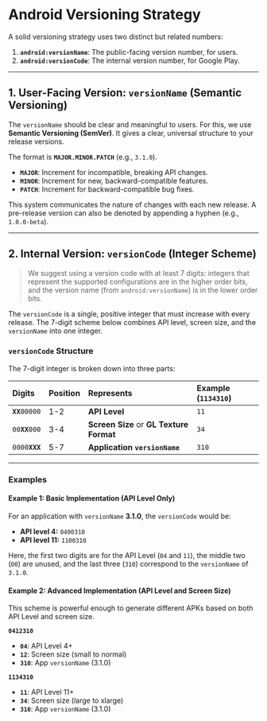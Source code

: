 # Android Versioning Strategy

A solid versioning strategy uses two distinct but related numbers:
1.  **`android:versionName`**: The public-facing version number, for users.
2.  **`android:versionCode`**: The internal version number, for Google Play.

---

## 1. User-Facing Version: `versionName` (Semantic Versioning)

The `versionName` should be clear and meaningful to users. For this, we use **Semantic Versioning (SemVer)**. It gives a clear, universal structure to your release versions.

The format is **`MAJOR.MINOR.PATCH`** (e.g., `3.1.0`).

* **`MAJOR`**: Increment for incompatible, breaking API changes.
* **`MINOR`**: Increment for new, backward-compatible features.
* **`PATCH`**: Increment for backward-compatible bug fixes.

This system communicates the nature of changes with each new release. A pre-release version can also be denoted by appending a hyphen (e.g., `1.0.0-beta`).

---

## 2. Internal Version: `versionCode` (Integer Scheme)

> We suggest using a version code with at least 7 digits: integers that represent the supported configurations are in the higher order bits, and the version name (from `android:versionName`) is in the lower order bits.

The `versionCode` is a single, positive integer that must increase with every release. The 7-digit scheme below combines API level, screen size, and the `versionName` into one integer.

### `versionCode` Structure

The 7-digit integer is broken down into three parts:

| Digits | Position | Represents | Example (`1134310`) |
| :--- | :--- | :--- | :--- |
| **`XX`**`00000` | 1-2 | **API Level** | `11` |
| `00`**`XX`**`000` | 3-4 | **Screen Size** or **GL Texture Format** | `34` |
| `0000`**`XXX`** | 5-7 | **Application `versionName`** | `310` |

---

### Examples

#### Example 1: Basic Implementation (API Level Only)

For an application with `versionName` **3.1.0**, the `versionCode` would be:
* **API level 4:** `0400310`
* **API level 11:** `1100310`

Here, the first two digits are for the API Level (`04` and `11`), the middle two (`00`) are unused, and the last three (`310`) correspond to the `versionName` of `3.1.0`.

#### Example 2: Advanced Implementation (API Level and Screen Size)

This scheme is powerful enough to generate different APKs based on both API Level and screen size.

**`0412310`**
* **`04`**: API Level 4+
* **`12`**: Screen size (small to normal)
* **`310`**: App `versionName` (3.1.0)

**`1134310`**
* **`11`**: API Level 11+
* **`34`**: Screen size (large to xlarge)
* **`310`**: App `versionName` (3.1.0)